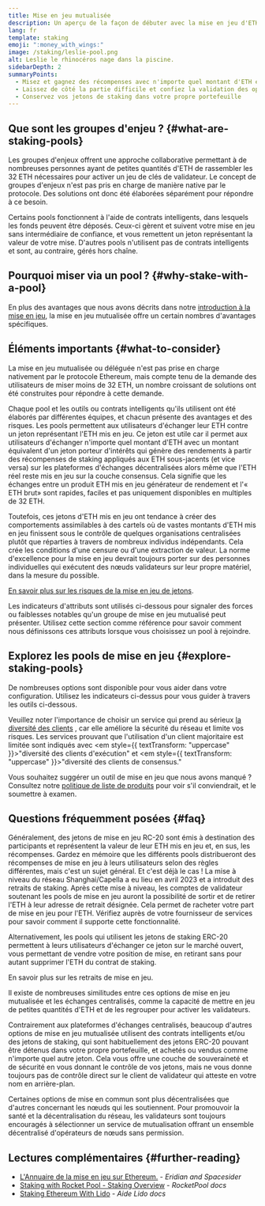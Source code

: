 ```yaml
---
title: Mise en jeu mutualisée
description: Un aperçu de la façon de débuter avec la mise en jeu d'ETH mutualisée
lang: fr
template: staking
emoji: ":money_with_wings:"
image: /staking/leslie-pool.png
alt: Leslie le rhinocéros nage dans la piscine.
sidebarDepth: 2
summaryPoints:
  - Misez et gagnez des récompenses avec n'importe quel montant d'ETH en joignant vos forces à celles des autres
  - Laissez de côté la partie difficile et confiez la validation des opérations à une tierce partie
  - Conservez vos jetons de staking dans votre propre portefeuille
---
```


## Que sont les groupes d'enjeu ? {#what-are-staking-pools}

Les groupes d'enjeux offrent une approche collaborative permettant à de nombreuses personnes ayant de petites quantités d'ETH de rassembler les 32 ETH nécessaires pour activer un jeu de clés de validateur. Le concept de groupes d'enjeux n'est pas pris en charge de manière native par le protocole. Des solutions ont donc été élaborées séparément pour répondre à ce besoin.

Certains pools fonctionnent à l'aide de contrats intelligents, dans lesquels les fonds peuvent être déposés. Ceux-ci gèrent et suivent votre mise en jeu sans intermédiaire de confiance, et vous remettent un jeton représentant la valeur de votre mise. D'autres pools n'utilisent pas de contrats intelligents et sont, au contraire, gérés hors chaîne.

## Pourquoi miser via un pool ? {#why-stake-with-a-pool}

En plus des avantages que nous avons décrits dans notre [introduction à la mise en jeu](/staking/), la mise en jeu mutualisée offre un certain nombres d'avantages spécifiques.

<CardGrid>
  <Card title="Barrière faible à l’entrée" emoji="🐟" description="Not a whale? No problem. Most staking pools let you stake virtually any amount of ETH by joining forces with other stakers, unlike staking solo which requires 32 ETH." />
  <Card title="La mise en jeu aujourd'hui" emoji=":stopwatch:" description="Staking with a pool is as easy as a token swap. No need to worry about hardware setup and node maintenance. Pools allow you to deposit your ETH which enables node operators to run validators. Rewards are then distributed to contributors minus a fee for node operations." />
  <Card title="Jetons de staking" emoji=":droplet:" description="Many staking pools provide a token that represents a claim on your staked ETH and the rewards it generates. This allows you to make use of your staked ETH, e.g. as collateral in DeFi applications." />
</CardGrid>

<StakingComparison page="pools" />

## Éléments importants {#what-to-consider}

La mise en jeu mutualisée ou déléguée n'est pas prise en charge nativement par le protocole Ethereum, mais compte tenu de la demande des utilisateurs de miser moins de 32 ETH, un nombre croissant de solutions ont été construites pour répondre à cette demande.

Chaque pool et les outils ou contrats intelligents qu'ils utilisent ont été élaborés par différentes équipes, et chacun présente des avantages et des risques. Les pools permettent aux utilisateurs d'échanger leur ETH contre un jeton représentant l'ETH mis en jeu. Ce jeton est utile car il permet aux utilisateurs d'échanger n'importe quel montant d'ETH avec un montant équivalent d'un jeton porteur d'intérêts qui génère des rendements à partir des récompenses de staking appliqués aux ETH sous-jacents (et vice versa) sur les plateformes d'échanges décentralisées alors même que l'ETH réel reste mis en jeu sur la couche consensus. Cela signifie que les échanges entre un produit ETH mis en jeu générateur de rendement et l'« ETH brut» sont rapides, faciles et pas uniquement disponibles en multiples de 32 ETH.

Toutefois, ces jetons d'ETH mis en jeu ont tendance à créer des comportements assimilables à des cartels où de vastes montants d'ETH mis en jeu finissent sous le contrôle de quelques organisations centralisées plutôt que réparties à travers de nombreux individus indépendants. Cela crée les conditions d'une censure ou d'une extraction de valeur. La norme d'excellence pour la mise en jeu devrait toujours porter sur des personnes individuelles qui exécutent des nœuds validateurs sur leur propre matériel, dans la mesure du possible.

[En savoir plus sur les risques de la mise en jeu de jetons](https://notes.ethereum.org/@djrtwo/risks-of-lsd).

Les indicateurs d'attributs sont utilisés ci-dessous pour signaler des forces ou faiblesses notables qu'un groupe de mise en jeu mutualisé peut présenter. Utilisez cette section comme référence pour savoir comment nous définissons ces attributs lorsque vous choisissez un pool à rejoindre.

<StakingConsiderations page="pools" />

## Explorez les pools de mise en jeu {#explore-staking-pools}

De nombreuses options sont disponible pour vous aider dans votre configuration. Utilisez les indicateurs ci-dessus pour vous guider à travers les outils ci-dessous.

<ProductDisclaimer />

<StakingProductsCardGrid category="pools" />

Veuillez noter l'importance de choisir un service qui prend au sérieux [la diversité des clients](/developers/docs/nodes-and-clients/client-diversity/) , car elle améliore la sécurité du réseau et limite vos risques. Les services prouvant que l'utilisation d'un client majoritaire est limitée sont indiqués avec <em style={{ textTransform: "uppercase" }}>"diversité des clients d'exécution"</em> et <em style={{ textTransform: "uppercase" }}>"diversité des clients de consensus."</em>

Vous souhaitez suggérer un outil de mise en jeu que nous avons manqué ? Consultez notre [politique de liste de produits](/contributing/adding-staking-products/) pour voir s'il conviendrait, et le soumettre à examen.

## Questions fréquemment posées {#faq}

<ExpandableCard title="Comment puis-je gagner des récompenses ?">
Généralement, des jetons de mise en jeu RC-20 sont émis à destination des participants et représentent la valeur de leur ETH mis en jeu et, en sus, les récompenses. Gardez en mémoire que les différents pools distribueront des récompenses de mise en jeu à leurs utilisateurs selon des règles différentes, mais c'est un sujet général.
</ExpandableCard>

<ExpandableCard title="Quand puis-je retirer ma mise?">
Et c'est déjà le cas ! La mise à niveau du réseau Shanghai/Capella a eu lieu en avril 2023 et a introduit des retraits de staking. Après cette mise à niveau, les comptes de validateur soutenant les pools de mise en jeu auront la possibilité de sortir et de retirer l'ETH à leur adresse de retrait désignée. Cela permet de racheter votre part de mise en jeu pour l'ETH. Vérifiez auprès de votre fournisseur de services pour savoir comment il supporte cette fonctionnalité.

Alternativement, les pools qui utilisent les jetons de staking ERC-20 permettent à leurs utilisateurs d'échanger ce jeton sur le marché ouvert, vous permettant de vendre votre position de mise, en retirant sans pour autant supprimer l'ETH du contrat de staking.

<ButtonLink to="/staking/withdrawals/">En savoir plus sur les retraits de mise en jeu.</ButtonLink>
</ExpandableCard>

<ExpandableCard title="Est-ce différent de la mise en jeu via mon service d'échange ?">
Il existe de nombreuses similitudes entre ces options de mise en jeu mutualisée et les échanges centralisés, comme la capacité de mettre en jeu de petites quantités d'ETH et de les regrouper pour activer les validateurs.

Contrairement aux plateformes d'échanges centralisés, beaucoup d'autres options de mise en jeu mutualisée utilisent des contrats intelligents et/ou des jetons de staking, qui sont habituellement des jetons ERC-20 pouvant être détenus dans votre propre portefeuille, et achetés ou vendus comme n'importe quel autre jeton. Cela vous offre une couche de souveraineté et de sécurité en vous donnant le contrôle de vos jetons, mais ne vous donne toujours pas de contrôle direct sur le client de validateur qui atteste en votre nom en arrière-plan.

Certaines options de mise en commun sont plus décentralisées que d'autres concernant les nœuds qui les soutiennent. Pour promouvoir la santé et la décentralisation du réseau, les validateurs sont toujours encouragés à sélectionner un service de mutualisation offrant un ensemble décentralisé d'opérateurs de nœuds sans permission.
</ExpandableCard>

## Lectures complémentaires {#further-reading}

- [L'Annuaire de la mise en jeu sur Ethereum.](https://www.staking.directory/) - _Eridian and Spacesider_
- [Staking with Rocket Pool - Staking Overview](https://docs.rocketpool.net/guides/staking/overview.html) - _RocketPool docs_
- [Staking Ethereum With Lido](https://help.lido.fi/en/collections/2947324-staking-ethereum-with-lido) - _Aide Lido docs_
